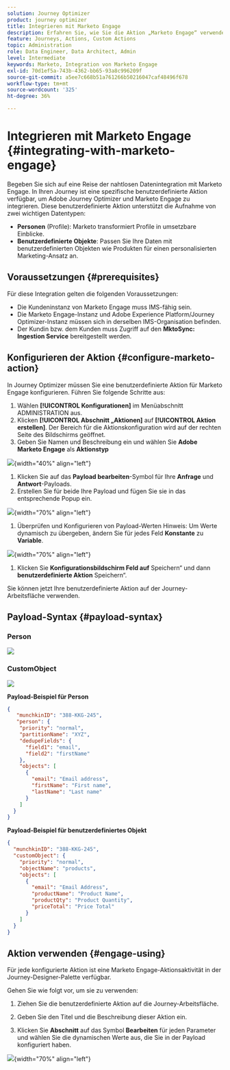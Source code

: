```yaml
---
solution: Journey Optimizer
product: journey optimizer
title: Integrieren mit Marketo Engage
description: Erfahren Sie, wie Sie die Aktion „Marketo Engage“ verwenden
feature: Journeys, Actions, Custom Actions
topic: Administration
role: Data Engineer, Data Architect, Admin
level: Intermediate
keywords: Marketo, Integration von Marketo Engage
exl-id: 70d1ef5a-743b-4362-bb65-93a8c996209f
source-git-commit: a5ee7c668b51a761266b50216047caf48496f678
workflow-type: tm+mt
source-wordcount: '325'
ht-degree: 36%

---
```


# Integrieren mit Marketo Engage {#integrating-with-marketo-engage}

Begeben Sie sich auf eine Reise der nahtlosen Datenintegration mit Marketo Engage. In Ihren Journey ist eine spezifische benutzerdefinierte Aktion verfügbar, um Adobe Journey Optimizer und Marketo Engage zu integrieren. Diese benutzerdefinierte Aktion unterstützt die Aufnahme von zwei wichtigen Datentypen:

* **Personen** (Profile): Marketo transformiert Profile in umsetzbare Einblicke.
* **Benutzerdefinierte Objekte**: Passen Sie Ihre Daten mit benutzerdefinierten Objekten wie Produkten für einen personalisierten Marketing-Ansatz an.

## Voraussetzungen {#prerequisites}

Für diese Integration gelten die folgenden Voraussetzungen:

* Die Kundeninstanz von Marketo Engage muss IMS-fähig sein.
* Die Marketo Engage-Instanz und Adobe Experience Platform/Journey Optimizer-Instanz müssen sich in derselben IMS-Organisation befinden.
* Der Kundin bzw. dem Kunden muss Zugriff auf den **MktoSync: Ingestion Service** bereitgestellt werden.

## Konfigurieren der Aktion {#configure-marketo-action}


In Journey Optimizer müssen Sie eine benutzerdefinierte Aktion für Marketo Engage konfigurieren. Führen Sie folgende Schritte aus:

1. Wählen **[!UICONTROL Konfigurationen]** im Menüabschnitt ADMINISTRATION aus.
1. Klicken **[!UICONTROL Abschnitt „Aktionen]** auf **[!UICONTROL Aktion erstellen]**. Der Bereich für die Aktionskonfiguration wird auf der rechten Seite des Bildschirms geöffnet.
1. Geben Sie Namen und Beschreibung ein und wählen Sie **Adobe Marketo Engage** als **Aktionstyp**

![](assets/engage-customaction-creation.png){width="40%" align="left"}

1. Klicken Sie auf das **Payload bearbeiten**-Symbol für Ihre **Anfrage** und **Antwort**-Payloads.
1. Erstellen Sie für beide Ihre Payload und fügen Sie sie in das entsprechende Popup ein.

![](assets/engage-customaction-payload.png){width="70%" align="left"}

1. Überprüfen und Konfigurieren von Payload-Werten
Hinweis: Um Werte dynamisch zu übergeben, ändern Sie für jedes Feld **Konstante** zu **Variable**.

![](assets/engage-customaction-payload-fields.png){width="70%" align="left"}

1. Klicken Sie **Konfigurationsbildschirm Feld auf** Speichern“ und dann **benutzerdefinierte Aktion** Speichern“.

Sie können jetzt Ihre benutzerdefinierte Aktion auf der Journey-Arbeitsfläche verwenden.

## Payload-Syntax {#payload-syntax}

### Person

![](assets/payload-person.png)

### CustomObject

![](assets/payload-customobject.png)


**Payload-Beispiel für Person**

```json
{
   "munchkinID": "388-KKG-245",  
   "person": {
    "priority": "normal",
    "partitionName": "XYZ",
    "dedupeFields": {
      "field1": "email",
      "field2": "firstName"
    },
    "objects": [
      {
        "email": "Email address",
        "firstName": "First name",
        "lastName": "Last name"
      }
    ]
  }
}
```

**Payload-Beispiel für benutzerdefiniertes Objekt**

```json
{
  "munchkinID": "388-KKG-245", 
  "customObject": {
    "priority": "normal",
    "objectName": "products",
    "objects": [
      {
        "email": "Email Address",
        "productName": "Product Name",
        "productQty": "Product Quantity",
        "priceTotal": "Price Total"
      }
    ]
  }
}
```


## Aktion verwenden {#engage-using}

Für jede konfigurierte Aktion ist eine Marketo Engage-Aktionsaktivität in der Journey-Designer-Palette verfügbar.

Gehen Sie wie folgt vor, um sie zu verwenden:

1. Ziehen Sie die benutzerdefinierte Aktion auf die Journey-Arbeitsfläche.

1. Geben Sie den Titel und die Beschreibung dieser Aktion ein.

1. Klicken Sie **Abschnitt** auf das Symbol **Bearbeiten** für jeden Parameter und wählen Sie die dynamischen Werte aus, die Sie in der Payload konfiguriert haben.

![](assets/engage-use-canvas.png){width="70%" align="left"}
